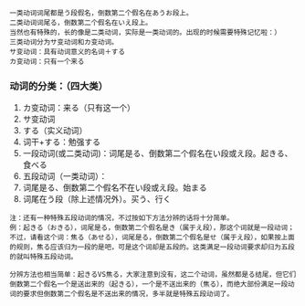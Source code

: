 ```
一类动词词尾都是う段假名，倒数第二个假名在あうお段上。
二类动词词尾る，倒数第二个假名在いえ段上。
当然也有特殊的，长的像是二类动词，实际是一类动词的。出现的时候需要特殊记忆啦：）
三类动词分为サ变动词和カ变动词。
サ变动词：具有动词意义的名词＋する
カ变动词：只有一个来る
```



### 动词的分类：（四大类）
1. カ变动词：来る（只有这一个）
2. サ变动词
  1. する（实义动词）
  1. 词干+する：勉强する
3. 一段动词(或二类动词)：词尾是る、倒数第二个假名在い段或え段。起きる、食べる
4. 五段动词（一类动词）：
  1. 词尾是る、倒数第二个假名不在い段或え段。始まる
  1. 词尾在う段（除上述情况外）。买う、行く


```
注：还有一种特殊五段动词的情况，不过按如下方法分辨的话将十分简单。
例：起きる（おきる），词尾是る，倒数第二个假名是き（属于え段），那这个词就是一段动词；不过，请看这个词：焦る（あせる），词尾是る，倒数第二个假名是せ（属于え段），如果按上面的规则，焦る应该归为一段的是吧，可是这个词却是五段的。这类满足一段动词要求却归为五段的就叫特殊五段动词。

分辨方法也相当简单：起きるVS焦る，大家注意到没有，这二个动词，虽然都是る结尾，但它们倒数第二个假名一个是送出来的（起きる），一个是不送出来的（焦る），而绝大部份满足一段动词的要求但倒数第二个假名是不送出来的情况，多半就是特殊五段动词了。
```



